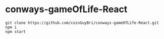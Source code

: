 # conways-gameOfLife-React

```
git clone https://github.com/coinGuyBri/conways-gameOfLife-React.git
npm i
npm start
```
